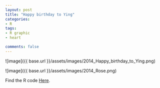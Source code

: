 ```yaml
---
layout: post
title: "Happy birthday to Ying"
categories:
- R
tags:
- R graphic
- heart

comments: false
---
```


![image]({{ base.url }}/assets/images/2014_Happy_birthday_to_Ying.png) 

![image]({{ base.url }}/assets/images/2014_Rose.png)

Find the R code [Here](https://github.com/bakerwm/R_graphics_ming/blob/master/plot_heart.md).













